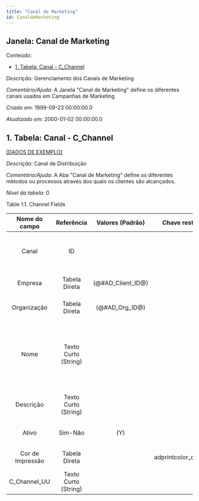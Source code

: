 ```yaml
---
title: "Canal de Marketing"
id: CanaldeMarketing
---
```

<div id="d19064e1" class="section chapter">

<div class="titlepage">

<div>

<div>

## Janela: Canal de Marketing

</div>

</div>

</div>

<div class="toc">

<div class="toc-title">

Conteúdo:

</div>

  - <span class="section">[1. Tabela: Canal -
    C\_Channel](#d19064e22)</span>

</div>

<span class="emphasis">*Descrição:* </span> Gerenciamento dos Canais de
Marketing

<span class="emphasis">*Comentário/Ajuda:* </span>A Janela "Canal de
Marketing" define os diferentes canais usados em Campanhas de Marketing

<span class="emphasis"> *Criado em:* </span>1999-09-23 00:00:00.0

<span class="emphasis">*Atualizado em:* </span>2000-01-02 00:00:00.0

<div id="d19064e22" class="section section">

<div class="titlepage">

<div>

<div>

## 1. Tabela: Canal - C\_Channel

</div>

</div>

</div>

[\[DADOS DE EXEMPLO\]](data/C_Channel_data)

<span class="emphasis">*Descrição:*</span> Canal de Distribuição

<span class="emphasis">*Comentário/Ajuda:* </span> A Aba "Canal de
Marketing" define os diferentes métodos ou processos através dos quais
os clientes são alcançados.

<span class="emphasis">*Nível da tabela:* </span>0

</div>

<div id="d19064e39" class="table">

<div class="table-title">

Table 1.1. Channel
Fields

</div>

<div class="table-contents">

|  Nome do campo   |      Referência      |   Valores (Padrão)   |    Chave restritiva    |                Regra de validação                |                Descrição                 |                                                               Comentário/Ajuda                                                               |
| :--------------: | :------------------: | :------------------: | :--------------------: | :----------------------------------------------: | :--------------------------------------: | :------------------------------------------------------------------------------------------------------------------------------------------: |
|      Canal       |          ID          |                      |                        |                                                  |              Sales Channel               |                                   The Sales Channel identifies a channel (or method) of sales generation.                                    |
|     Empresa      |    Tabela Direta     | (@\#AD\_Client\_ID@) |                        |        AD\_Client.AD\_Client\_ID \< \> 0         |    (semelhante ao primeiro relatório)    |                                                             (ver o mesmo acima)                                                              |
|   Organização    |    Tabela Direta     |  (@\#AD\_Org\_ID@)   |                        | (AD\_Org.IsSummary='N' OR AD\_Org.AD\_Org\_ID=0) |    (semelhante ao primeiro relatório)    |                                                             (ver o mesmo acima)                                                              |
|       Nome       | Texto Curto (String) |                      |                        |                                                  |  Alphanumeric identifier of the entity   | The name of an entity (record) is used as an default search option in addition to the search key. The name is up to 60 characters in length. |
|    Descrição     | Texto Curto (String) |                      |                        |                                                  | Optional short description of the record |                                                 A description is limited to 255 characters.                                                  |
|      Ativo       |       Sim-Não        |         (Y)          |                        |                                                  |    (semelhante ao primeiro relatório)    |                                                             (ver o mesmo acima)                                                              |
| Cor de Impressão |    Tabela Direta     |                      | adprintcolor\_cchannel |                                                  |   Color used for printing and display    |                                                     Colors used for printing and display                                                     |
|  C\_Channel\_UU  | Texto Curto (String) |                      |                        |                                                  |                                          |                                                                                                                                              |

</div>

</div>

  

</div>
